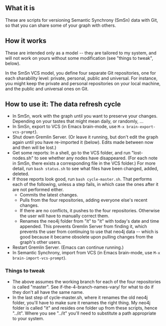 ## What it is
These are scripts for versioning Semantic Synchrony (SmSn) data with Git, so that you can share some of your graph with others.

## How it works
These are intended only as a model -- they are tailored to my system, and will not work on yours without some modification (see "things to tweak", below).

In the SmSn VCS model, you define four separate Git repositories, one for each sharability level: private, personal, public and universal. For instance, you might keep the private and personal repositories on your local machine, and the public and universal ones on Git. 

## How to use it: The data refresh cycle
* In SmSn, work with the graph until you want to preserve your changes. Depending on your tastes that might mean daily, or randomly, ...
* In SmSn, export to VCS (in Emacs brain-mode, use `M-x brain-export-vcs-prompt`).
* Shut down Gremlin Server. (Or leave it running, but don't edit the graph again until you have re-imported it (below). Edits made between now and then will be lost.)
* Get some reports: In a shell, go to the VCS folder, and run "lost-nodes.sh" to see whether any nodes have disappeared. (For each note in SmSn, there exists a corresponding file in the VCS folder.) For more detail, run `bash status.sh` to see what files have been changed, added, deleted.
* If those reports look good, run `bash cycle-master.sh`. That performs each of the following, unless a step fails, in which case the ones after it are not performed either.
    * Commits the latest changes.
    * Pulls from the four repositories, adding everyone else's recent changes.
    * If there are no conflicts, it pushes to the four repositories. Otherwise the user will have to manually correct them.
    * Renames the neo4j folder from "it" to "it" with today's date and time appended. This prevents Gremlin Server from finding it, which prevents the user from continuing to use that neo4j data -- which is good because it became obsolete upon pulling changes from the graph's other users.
* Restart Gremlin Server. (Emacs can continue running.)
* In Semantic Synchrony, import from VCS (in Emacs brain-mode, use `M-x brain-import-vcs-prompt`).

### Things to tweak
* The above assumes the working branch for each of the four repositories is called "master". See if-the-4-branch-names-vary/ for what to do if they don't all have the same name.
* In the last step of cycle-master.sh, where it renames the old neo4j folder, you'll have to make sure it renames the right thing. My neo4j folder is called "it" and resides one folder up from these scripts, hence "../it". Where you see "../it" you'll need to substitute a path appropriate to your system.
